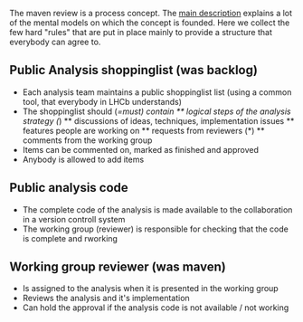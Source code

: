 The maven review is a process concept. The [main description](README) explains a lot of the mental models on which the concept is founded.
Here we collect the few hard "rules" that are put in place mainly to provide a structure that everybody can agree to.

## Public Analysis shoppinglist (was backlog)
* Each analysis team maintains a public shoppinglist list (using a common tool, that everybody in LHCb understands)
* The shoppinglist should (*=must) contain
** logical steps of the analysis strategy (*)
** discussions of ideas, techniques, implementation issues
** features people are working on
** requests from reviewers (*)
** comments from the working group
* Items can be commented on, marked as finished and approved
* Anybody is allowed to add items

## Public analysis code
* The complete code of the analysis is made available to the collaboration in a version controll system
* The working group (reviewer) is responsible for checking that the code is complete and rworking 


## Working group reviewer (was maven)
* Is assigned to the analysis when it is presented in the working group
* Reviews the analysis and it's implementation
* Can hold the approval if the analysis code is not available / not working
